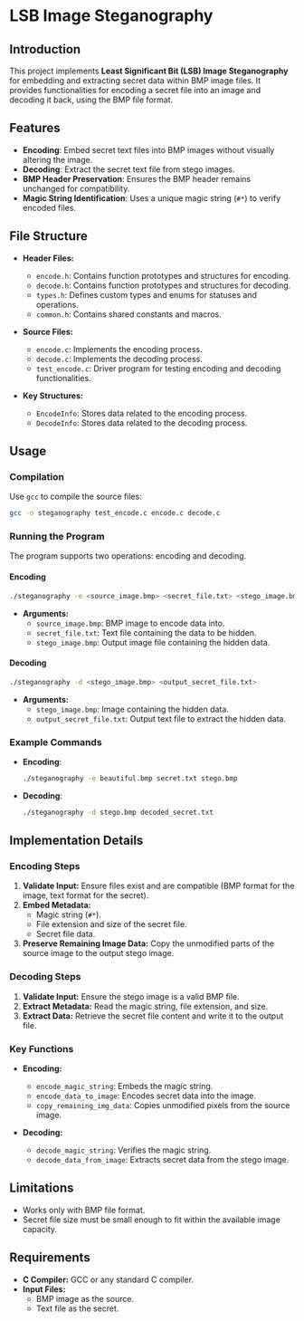 # LSB Image Steganography

## Introduction
This project implements **Least Significant Bit (LSB) Image Steganography** for embedding and extracting secret data within BMP image files. It provides functionalities for encoding a secret file into an image and decoding it back, using the BMP file format.

## Features
- **Encoding**: Embed secret text files into BMP images without visually altering the image.
- **Decoding**: Extract the secret text file from stego images.
- **BMP Header Preservation**: Ensures the BMP header remains unchanged for compatibility.
- **Magic String Identification**: Uses a unique magic string (`#*`) to verify encoded files.

## File Structure
- **Header Files:**
  - `encode.h`: Contains function prototypes and structures for encoding.
  - `decode.h`: Contains function prototypes and structures for decoding.
  - `types.h`: Defines custom types and enums for statuses and operations.
  - `common.h`: Contains shared constants and macros.

- **Source Files:**
  - `encode.c`: Implements the encoding process.
  - `decode.c`: Implements the decoding process.
  - `test_encode.c`: Driver program for testing encoding and decoding functionalities.

- **Key Structures:**
  - `EncodeInfo`: Stores data related to the encoding process.
  - `DecodeInfo`: Stores data related to the decoding process.

## Usage
### Compilation
Use `gcc` to compile the source files:
```bash
gcc -o steganography test_encode.c encode.c decode.c
```

### Running the Program
The program supports two operations: encoding and decoding.

#### Encoding
```bash
./steganography -e <source_image.bmp> <secret_file.txt> <stego_image.bmp>
```
- **Arguments:**
  - `source_image.bmp`: BMP image to encode data into.
  - `secret_file.txt`: Text file containing the data to be hidden.
  - `stego_image.bmp`: Output image file containing the hidden data.

#### Decoding
```bash
./steganography -d <stego_image.bmp> <output_secret_file.txt>
```
- **Arguments:**
  - `stego_image.bmp`: Image containing the hidden data.
  - `output_secret_file.txt`: Output text file to extract the hidden data.

### Example Commands
- **Encoding**:
  ```bash
  ./steganography -e beautiful.bmp secret.txt stego.bmp
  ```
- **Decoding**:
  ```bash
  ./steganography -d stego.bmp decoded_secret.txt
  ```

## Implementation Details
### Encoding Steps
1. **Validate Input:** Ensure files exist and are compatible (BMP format for the image, text format for the secret).
2. **Embed Metadata:**
   - Magic string (`#*`).
   - File extension and size of the secret file.
   - Secret file data.
3. **Preserve Remaining Image Data:** Copy the unmodified parts of the source image to the output stego image.

### Decoding Steps
1. **Validate Input:** Ensure the stego image is a valid BMP file.
2. **Extract Metadata:** Read the magic string, file extension, and size.
3. **Extract Data:** Retrieve the secret file content and write it to the output file.

### Key Functions
- **Encoding:**
  - `encode_magic_string`: Embeds the magic string.
  - `encode_data_to_image`: Encodes secret data into the image.
  - `copy_remaining_img_data`: Copies unmodified pixels from the source image.

- **Decoding:**
  - `decode_magic_string`: Verifies the magic string.
  - `decode_data_from_image`: Extracts secret data from the stego image.

## Limitations
- Works only with BMP file format.
- Secret file size must be small enough to fit within the available image capacity.

## Requirements
- **C Compiler:** GCC or any standard C compiler.
- **Input Files:**
  - BMP image as the source.
  - Text file as the secret.


